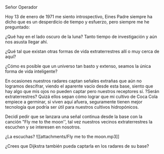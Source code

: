 Señor Operador

Hoy 13 de enero de 1971 me siento introspectivo, Eines Padre siempre ha dicho que es un desperdicio de tiempo y esfuerzo, pero siempre me he preguntado: 

¿Qué hay en el lado oscuro de la luna? Tanto tiempo de investigación y aún nos asusta llegar ahí. 

¿Qué tal que existan otras formas de vida extraterrestres allí o muy cerca de aquí?

¿Cómo es posible que un universo tan basto y extenso, seamos la única forma de vida inteligente? 

En ocasiones nuestros radares captan señales extrañas que aún no logramos descifrar, viendo el aparente vacío desde esta base, siento que hay algo que mis ojos no pueden captar pero nuestros receptores sí. ?Serán extraterrestres? Quizá ellos sepan cómo lograr que mi cultivo de Coca Cola empiece a germinar, si viven aquí afuera, seguramente tienen mejor tecnología que podría ser útil para nuestros cultivos hidropónicos. 

Decidí pedir que se lanzara una señal continua desde la base con la canción "Fly me to the moon'', tal vez nuestros vecinos extraterrestres la escuchen y se interesen en nosotros. 

¿La escuchas?
![[attachments/Fly me to the moon.mp3]]

¿Crees que Dijkstra también pueda captarla en los radares de su base?
